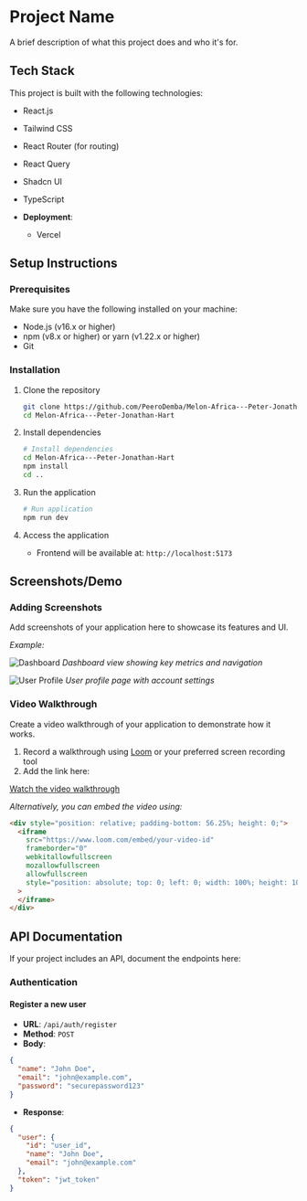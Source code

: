 # Project Name

A brief description of what this project does and who it's for.

## Tech Stack

This project is built with the following technologies:

- React.js
- Tailwind CSS
- React Router (for routing)
- React Query
- Shadcn UI
- TypeScript

- **Deployment**:
  - Vercel

## Setup Instructions

### Prerequisites

Make sure you have the following installed on your machine:

- Node.js (v16.x or higher)
- npm (v8.x or higher) or yarn (v1.22.x or higher)
- Git

### Installation

1. Clone the repository

   ```bash
   git clone https://github.com/PeeroDemba/Melon-Africa---Peter-Jonathan-Hart.git
   cd Melon-Africa---Peter-Jonathan-Hart
   ```

2. Install dependencies

   ```bash
   # Install dependencies
   cd Melon-Africa---Peter-Jonathan-Hart
   npm install
   cd ..
   ```

3. Run the application

   ```bash
   # Run application
   npm run dev
   ```

4. Access the application

   - Frontend will be available at: `http://localhost:5173`

## Screenshots/Demo

### Adding Screenshots

Add screenshots of your application here to showcase its features and UI.

_Example:_

![Dashboard](path/to/dashboard-screenshot.png)
_Dashboard view showing key metrics and navigation_

![User Profile](path/to/profile-screenshot.png)
_User profile page with account settings_

### Video Walkthrough

Create a video walkthrough of your application to demonstrate how it works.

1. Record a walkthrough using [Loom](https://www.loom.com/) or your preferred screen recording tool
2. Add the link here:

[Watch the video walkthrough](https://www.loom.com/share/your-video-id)

_Alternatively, you can embed the video using:_

```html
<div style="position: relative; padding-bottom: 56.25%; height: 0;">
  <iframe
    src="https://www.loom.com/embed/your-video-id"
    frameborder="0"
    webkitallowfullscreen
    mozallowfullscreen
    allowfullscreen
    style="position: absolute; top: 0; left: 0; width: 100%; height: 100%;"
  >
  </iframe>
</div>
```

## API Documentation

If your project includes an API, document the endpoints here:

### Authentication

#### Register a new user

- **URL**: `/api/auth/register`
- **Method**: `POST`
- **Body**:

```json
{
  "name": "John Doe",
  "email": "john@example.com",
  "password": "securepassword123"
}
```

- **Response**:

```json
{
  "user": {
    "id": "user_id",
    "name": "John Doe",
    "email": "john@example.com"
  },
  "token": "jwt_token"
}
```
